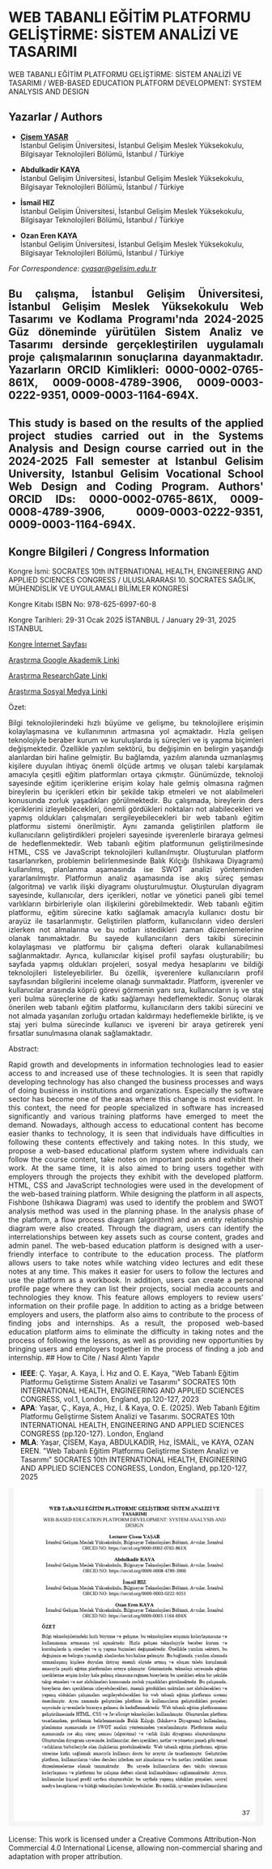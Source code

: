 # WEB TABANLI EĞİTİM PLATFORMU GELİŞTİRME: SİSTEM ANALİZİ VE TASARIMI 

WEB TABANLI EĞİTİM PLATFORMU GELİŞTİRME: SİSTEM ANALİZİ VE TASARIMI  / WEB-BASED EDUCATION PLATFORM DEVELOPMENT: SYSTEM ANALYSIS AND DESIGN

## Yazarlar / Authors

- [**Çisem YAŞAR**](https://scholar.google.com/citations?user=uehmKvoAAAAJ&hl=tr)  
  İstanbul Gelişim Üniversitesi, İstanbul Gelişim Meslek Yüksekokulu, Bilgisayar Teknolojileri Bölümü, İstanbul / Türkiye

- **Abdulkadir KAYA**  
  İstanbul Gelişim Üniversitesi, İstanbul Gelişim Meslek Yüksekokulu, Bilgisayar Teknolojileri Bölümü, İstanbul / Türkiye

- **İsmail HIZ**  
  İstanbul Gelişim Üniversitesi, İstanbul Gelişim Meslek Yüksekokulu, Bilgisayar Teknolojileri Bölümü, İstanbul / Türkiye

- **Ozan Eren KAYA**  
  İstanbul Gelişim Üniversitesi, İstanbul Gelişim Meslek Yüksekokulu, Bilgisayar Teknolojileri Bölümü, İstanbul / Türkiye
  
*For Correspondence: cyasar@gelisim.edu.tr*

## <p align="justify">Bu çalışma, İstanbul Gelişim Üniversitesi, İstanbul Gelişim Meslek Yüksekokulu Web Tasarımı ve Kodlama Programı'nda 2024-2025 Güz döneminde yürütülen Sistem Analiz ve Tasarımı dersinde gerçekleştirilen uygulamalı proje çalışmalarının sonuçlarına dayanmaktadır. Yazarların ORCID Kimlikleri: 0000-0002-0765-861X, 0009-0008-4789-3906, 0009-0003-0222-9351, 0009-0003-1164-694X.

## <p align="justify">This study is based on the results of the applied project studies carried out in the Systems Analysis and Design course carried out in the 2024-2025 Fall semester at Istanbul Gelisim University, Istanbul Gelisim Vocational School Web Design and Coding Program. Authors' ORCID IDs: 0000-0002-0765-861X, 0009-0008-4789-3906, 0009-0003-0222-9351, 0009-0003-1164-694X.

## Kongre Bilgileri / Congress Information

Kongre İsmi: SOCRATES 10th INTERNATIONAL HEALTH, ENGINEERING AND APPLIED SCIENCES CONGRESS / ULUSLARARASI 10. SOCRATES SAĞLIK, MÜHENDİSLİK VE UYGULAMALI BİLİMLER KONGRESİ

Kongre Kitabı ISBN No: 978-625-6997-60-8

Kongre Tarihleri: 29-31 Ocak 2025 İSTANBUL / January 29-31, 2025 ISTANBUL

[Kongre İnternet Sayfası](https://ubsder.org.tr/uluslararasi-10-socrates-saglik-muhendislik-ve-uygulamali-bilimler-kongresi/)

[Araştırma Google Akademik Linki](https://scholar.google.com/citations?view_op=view_citation&hl=tr&user=uehmKvoAAAAJ&citation_for_view=uehmKvoAAAAJ:UebtZRa9Y70C)

[Araştırma ResearchGate Linki](https://www.researchgate.net/publication/389546055_WEB_TABANLI_EGITIM_PLATFORMU_GELISTIRME_SISTEM_ANALIZI_VE_TASARIMI_WEB-BASED_EDUCATION_PLATFORM_DEVELOPMENT_SYSTEM_ANALYSIS_AND_DESIGN)

[Araştırma Sosyal Medya Linki](https://www.instagram.com/p/DFFHbFBNNIx/)


Özet:
<p align="justify"> Bilgi teknolojilerindeki hızlı büyüme ve gelişme, bu teknolojilere erişimin kolaylaşmasına ve kullanımının artmasına yol açmaktadır. Hızla gelişen teknolojiyle beraber kurum ve kuruluşlarda iş süreçleri ve iş yapma biçimleri değişmektedir. Özellikle yazılım sektörü, bu değişimin en belirgin yaşandığı alanlardan biri haline gelmiştir. Bu bağlamda, yazılım alanında uzmanlaşmış kişilere duyulan ihtiyaç önemli ölçüde artmış ve oluşan talebi karşılamak amacıyla çeşitli eğitim platformları ortaya çıkmıştır. Günümüzde, teknoloji sayesinde eğitim içeriklerine erişim kolay hale gelmiş olmasına rağmen bireylerin bu içerikleri etkin bir şekilde takip etmeleri ve not alabilmeleri konusunda zorluk yaşadıkları görülmektedir. Bu çalışmada, bireylerin ders içeriklerini izleyebilecekleri, önemli gördükleri noktaları not alabilecekleri ve yapmış oldukları çalışmaları sergileyebilecekleri bir web tabanlı eğitim platformu sistemi önerilmiştir. Aynı zamanda geliştirilen platform ile kullanıcıların geliştirdikleri projeleri sayesinde işverenlerle biraraya gelmesi de hedeflenmektedir. Web tabanlı eğitim platformunun geliştirilmesinde HTML, CSS ve JavaScript teknolojileri kullanılmıştır. Oluşturulan platform tasarlanırken, problemin belirlenmesinde Balık Kılçığı (Ishikawa Diyagramı) kullanılmış, planlanma aşamasında ise SWOT analizi yönteminden yararlanılmıştır. Platformun analiz aşamasında ise akış süreç şeması (algoritma) ve varlık ilişki diyagramı oluşturulmuştur. Oluşturulan diyagram sayesinde, kullanıcılar, ders içerikleri, notlar ve yönetici paneli gibi temel varlıkların birbirleriyle olan ilişkilerini görebilmektedir. Web tabanlı eğitim platformu, eğitim sürecine katkı sağlamak amacıyla kullanıcı dostu bir arayüz ile tasarlanmıştır. Geliştirilen platform, kullanıcıların video dersleri izlerken not almalarına ve bu notları istedikleri zaman düzenlemelerine olanak tanımaktadır.  Bu sayede kullanıcıların ders takibi sürecinin kolaylaşması ve platformu bir çalışma defteri olarak kullanabilmesi sağlanmaktadır. Ayrıca, kullanıcılar kişisel profil sayfası oluşturabilir; bu sayfada yapmış oldukları projeleri, sosyal medya hesaplarını ve bildiği teknolojileri listeleyebilirler. Bu özellik, işverenlere kullanıcıların profil sayfasından bilgilerini inceleme olanağı sunmaktadır. Platform, işverenler ve kullanıcılar arasında köprü görevi görmenin yanı sıra, kullanıcıların iş ve staj yeri bulma süreçlerine de katkı sağlamayı hedeflemektedir. Sonuç olarak önerilen web tabanlı eğitim platformu, kullanıcıların ders takibi sürecini ve not almada yaşanılan zorluğu ortadan kaldırmayı hedeflemekle birlikte, iş ve staj yeri bulma sürecinde kullanıcı ve işvereni bir araya getirerek yeni fırsatlar sunulmasına olanak sağlamaktadır. 

Abstract:
<p align="justify"> Rapid growth and developments in information technologies lead to easier access to and increased use of these technologies. It is seen that rapidly developing technology has also changed the business processes and ways of doing business in institutions and organizations. Especially the software sector has become one of the areas where this change is most evident. In this context, the need for people specialized in software has increased significantly and various training platforms have emerged to meet the demand. Nowadays, although access to educational content has become easier thanks to technology, it is seen that individuals have difficulties in following these contents effectively and taking notes. In this study, we propose a web-based educational platform system where individuals can follow the course content, take notes on important points and exhibit their work. At the same time, it is also aimed to bring users together with employers through the projects they exhibit with the developed platform. HTML, CSS and JavaScript technologies were used in the development of the web-based training platform. While designing the platform in all aspects, Fishbone (Ishikawa Diagram) was used to identify the problem and SWOT analysis method was used in the planning phase. In the analysis phase of the platform, a flow process diagram (algorithm) and an entity relationship diagram were also created. Through the diagram, users can identify the interrelationships between key assets such as course content, grades and admin panel. The web-based education platform is designed with a user-friendly interface to contribute to the education process. The platform allows users to take notes while watching video lectures and edit these notes at any time.  This makes it easier for users to follow the lectures and use the platform as a workbook. In addition, users can create a personal profile page where they can list their projects, social media accounts and technologies they know. This feature allows employers to review users' information on their profile page. In addition to acting as a bridge between employers and users, the platform also aims to contribute to the process of finding jobs and internships. As a result, the proposed web-based education platform aims to eliminate the difficulty in taking notes and the process of following the lessons, as well as providing new opportunities by bringing users and employers together in the process of finding a job and internship.
## How to Cite / Nasıl Alıntı Yapılır

- **IEEE**: Ç. Yaşar, A. Kaya, İ. Hız and O. E. Kaya, "Web Tabanlı Eğitim Platformu Geliştirme Sistem Analizi ve Tasarımı"  SOCRATES 10th INTERNATIONAL HEALTH, ENGINEERING AND APPLIED SCIENCES CONGRESS, vol.1, London, England, pp.120-127, 2023                               
- **APA**: Yaşar, Ç., Kaya, A., Hız, İ. & Kaya, O. E. (2025).  Web Tabanlı Eğitim Platformu Geliştirme Sistem Analizi ve Tasarımı. SOCRATES 10th INTERNATIONAL HEALTH, ENGINEERING AND APPLIED SCIENCES CONGRESS (pp.120-127). London, England                            
- **MLA**: Yaşar, ÇİSEM, Kaya, ABDULKADİR, Hız, İSMAİL, ve KAYA, OZAN EREN.  "Web Tabanlı Eğitim Platformu Geliştirme Sistem Analizi ve Tasarımı"  SOCRATES 10th INTERNATIONAL HEALTH, ENGINEERING AND APPLIED SCIENCES CONGRESS, London, England, pp.120-127, 2025               

![Bildiri Metni](https://github.com/cyasar34/WEB-BASED-EDUCATION-PLATFORM-DEVELOPMENT-SYSTEM-ANALYSIS-AND-DESIGN/blob/main/web_tabanli_egitim_platformu.PNG)

License:
This work is licensed under a Creative Commons Attribution-Non Commercial 4.0 International License, allowing non-commercial sharing and adaptation with proper attribution.
